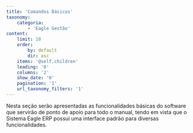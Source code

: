 ```yaml
---
title: 'Comandos Básicos'
taxonomy:
    categoria:
        - 'Eagle Gestão'
content:
    limit: 10
    order:
        by: default
        dir: asc
    items: '@self.children'
    leading: '0'
    columns: '2'
    show_date: '0'
    pagination: '1'
    url_taxonomy_filters: '1'
---
```


Nesta seção serão apresentadas as funcionalidades básicas do software que servirão de ponto de apoio para todo o manual, tendo em vista que o Sistema Eagle ERP possui uma interface padrão para diversas funcionalidades.